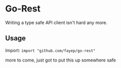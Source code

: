 # Go-Rest

Writing a type safe API client isn't hard any more.

## Usage

Import: `import "github.com/fayep/go-rest"`

more to come, just got to put this up somewhere safe
